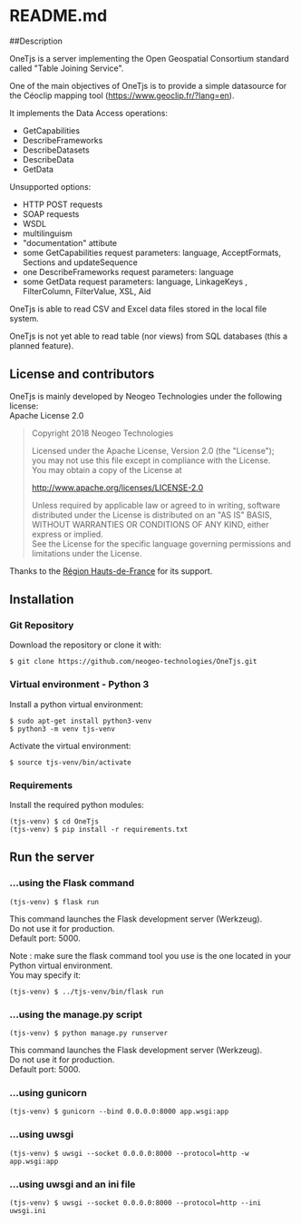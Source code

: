 # README.md

##Description

OneTjs is a server implementing the Open Geospatial Consortium standard called "Table Joining Service".

One of the main objectives of OneTjs is to provide a simple datasource for the Céoclip mapping tool
(https://www.geoclip.fr/?lang=en).

It implements the Data Access operations:
* GetCapabilities
* DescribeFrameworks
* DescribeDatasets
* DescribeData
* GetData

Unsupported options:
* HTTP POST requests
* SOAP requests
* WSDL
* multilinguism
* "documentation" attibute
* some GetCapabilities request parameters: language, AcceptFormats, Sections and updateSequence
* one DescribeFrameworks request parameters: language
* some GetData request parameters: language, LinkageKeys , FilterColumn, FilterValue, XSL, Aid

OneTjs is able to read CSV and Excel data files stored in the local file system.

OneTjs is not yet able to read table (nor views) from SQL databases (this a planned feature).


## License and contributors

OneTjs is mainly developed by Neogeo Technologies under the following license:  
Apache License 2.0

> Copyright 2018 Neogeo Technologies  
>  
> Licensed under the Apache License, Version 2.0 (the "License");  
> you may not use this file except in compliance with the License.  
> You may obtain a copy of the License at  
>  
> http://www.apache.org/licenses/LICENSE-2.0
>  
> Unless required by applicable law or agreed to in writing, software  
> distributed under the License is distributed on an "AS IS" BASIS,  
> WITHOUT WARRANTIES OR CONDITIONS OF ANY KIND, either express or implied.  
> See the License for the specific language governing permissions and  
> limitations under the License.


Thanks to the [Région Hauts-de-France](http://www.hautsdefrance.fr/) for its support.


## Installation

### Git Repository

Download the repository or clone it with:

`$ git clone https://github.com/neogeo-technologies/OneTjs.git`


### Virtual environment - Python 3

Install a python virtual environment:

    $ sudo apt-get install python3-venv
    $ python3 -m venv tjs-venv

Activate the virtual environment:

    $ source tjs-venv/bin/activate


### Requirements

Install the required python modules:

    (tjs-venv) $ cd OneTjs
    (tjs-venv) $ pip install -r requirements.txt


## Run the server

### ...using the Flask command

    (tjs-venv) $ flask run

This command launches the Flask development server (Werkzeug).  
Do not use it for production.  
Default port: 5000.

Note : make sure the flask command tool you use is the one located in your Python virtual environment.  
You may specify it:

    (tjs-venv) $ ../tjs-venv/bin/flask run
    

### ...using the manage.py script

    (tjs-venv) $ python manage.py runserver

This command launches the Flask development server (Werkzeug).  
Do not use it for production.  
Default port: 5000.


### ...using gunicorn

    (tjs-venv) $ gunicorn --bind 0.0.0.0:8000 app.wsgi:app


### ...using uwsgi

    (tjs-venv) $ uwsgi --socket 0.0.0.0:8000 --protocol=http -w app.wsgi:app
    

### ...using uwsgi and an ini file

    (tjs-venv) $ uwsgi --socket 0.0.0.0:8000 --protocol=http --ini uwsgi.ini

